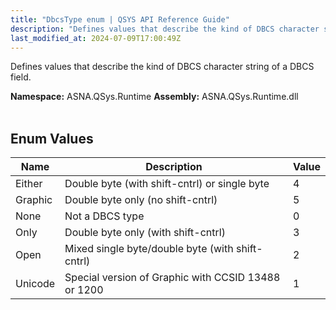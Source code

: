 ```yaml
---
title: "DbcsType enum | QSYS API Reference Guide"
description: "Defines values that describe the kind of DBCS character string of a DBCS field. "
last_modified_at: 2024-07-09T17:00:49Z
---
```


Defines values that describe the kind of DBCS character string of a DBCS field.

**Namespace:** ASNA.QSys.Runtime
**Assembly:** ASNA.QSys.Runtime.dll
<br>
<br>

## Enum Values

| Name | Description | Value
| --- | --- | --- 
| Either | Double byte (with shift-cntrl) or single byte | 4 |
| Graphic | Double byte only (no shift-cntrl) | 5 |
| None | Not a DBCS type | 0 |
| Only | Double byte only (with shift-cntrl) | 3 |
| Open | Mixed single byte/double byte (with shift-cntrl) | 2 |
| Unicode | Special version of Graphic with CCSID 13488 or 1200 | 1 |
